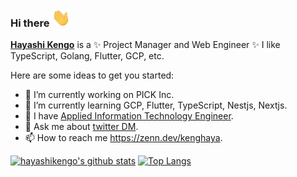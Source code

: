 ### Hi there <img src="https://raw.githubusercontent.com/hayashikengo/hayashikengo/main/icons/wave.gif" width="30px">

**[Hayashi Kengo](https://twitter.com/kenbu05)** is a ✨ Project Manager and Web Engineer ✨
I like TypeScript, Golang, Flutter, GCP, etc.

Here are some ideas to get you started:

- 🔭 I’m currently working on PICK Inc.
- 🌱 I’m currently learning GCP, Flutter, TypeScript, Nestjs, Nextjs.
- 💪 I have [Applied Information Technology Engineer](https://www.jitec.ipa.go.jp/1_11seido/ap.html).
- 💬 Ask me about [twitter DM](https://twitter.com/kenbu05).
- 📫 How to reach me https://zenn.dev/kenghaya.

[![hayashikengo's github stats](https://github-readme-stats.vercel.app/api?username=hayashikengo&show_icons=true&line_height=21&show_icons=true&theme=vue&hide_border=true)](https://github.com/anuraghazra/github-readme-stats)
[![Top Langs](https://github-readme-stats.vercel.app/api/top-langs/?username=hayashikengo&show_icons=true&layout=compact&theme=vue&hide_border=true)](https://github.com/anuraghazra/github-readme-stats)
